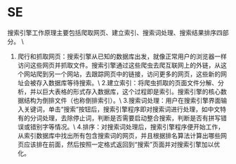 # SE
搜索引擎工作原理主要包括爬取网页、建立索引、搜索词处理、搜索结果排序四部分。
\\
1. 爬行和抓取网页：搜索引擎从已知的数据库出发，就像正常用户的浏览器一样访问这些网页并抓取文件。搜索引擎通过这些爬虫去爬互联网上的外链，从这个网站爬到另一个网站，去跟踪网页中的链接，访问更多的网页，这些新的网址会被存入数据库等待搜索。\\
2.建立索引：将爬虫抓取的页面文件分解、分析，并以巨大表格的形式存入数据库，这个过程即是索引。搜索引擎的核心数据结构为倒排文件（也称倒排索引）。\\
3.搜索词处理：用户在搜索引擎界面输入关键词，单击“搜索”按钮后，搜索引擎程序即对搜索词进行处理，如中文特有的分词处理，去除停止词，判断是否需要启动整合搜索，判断是否有拼写错误或错别字等情况。\\
4.排序：对搜索词处理后，搜索引擎程序便开始工作，从索引数据库中找出所有包含搜索词的网页，并且根据排名算法计算出哪些网页应该排在前面，然后按照一定格式返回到“搜索”页面并对搜索引擎加以优化。
